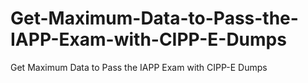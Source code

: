 # Get-Maximum-Data-to-Pass-the-IAPP-Exam-with-CIPP-E-Dumps
Get Maximum Data to Pass the IAPP Exam with CIPP-E Dumps
